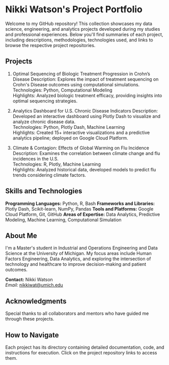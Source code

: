 # Nikki Watson's Project Portfolio
Welcome to my GitHub repository! This collection showcases my data science, engineering, and analytics projects developed during my studies and professional experiences. Below you'll find summaries of each project, including descriptions, methodologies, technologies used, and links to browse the respective project repositories.

## Projects
1. Optimal Sequencing of Biologic Treatment Progression in Crohn’s Disease
Description: Explores the impact of treatment sequencing on Crohn's Disease outcomes using computational simulations.  
Technologies: Python, Computational Modeling  
Highlights: Analyzed biologic treatment efficacy, providing insights into optimal sequencing strategies.  

3. Analytics Dashboard for U.S. Chronic Disease Indicators
Description: Developed an interactive dashboard using Plotly Dash to visualize and analyze chronic disease data.  
Technologies: Python, Plotly Dash, Machine Learning  
Highlights: Created 15+ interactive visualizations and a predictive analytics pipeline; deployed on Google Cloud Platform.

5. Climate & Contagion: Effects of Global Warming on Flu Incidence
Description: Examines the correlation between climate change and flu incidences in the U.S.  
Technologies: R, Plotly, Machine Learning  
Highlights: Analyzed historical data, developed models to predict flu trends considering climate factors.  

## Skills and Technologies
**Programming Languages:** Python, R, Bash
**Frameworks and Libraries:** Plotly Dash, Scikit-learn, NumPy, Pandas
**Tools and Platforms:** Google Cloud Platform, Git, GitHub
**Areas of Expertise:** Data Analytics, Predictive Modeling, Machine Learning, Computational Simulation

## About Me
I'm a Master's student in Industrial and Operations Engineering and Data Science at the University of Michigan. My focus areas include Human Factors Engineering, Data Analytics, and exploring the intersection of technology and healthcare to improve decision-making and patient outcomes.

**Contact:** Nikki Watson  
*Email:* nikkiwat@umich.edu

## Acknowledgments
Special thanks to all collaborators and mentors who have guided me through these projects.

## How to Navigate
Each project has its directory containing detailed documentation, code, and instructions for execution. Click on the project repository links to access them.
